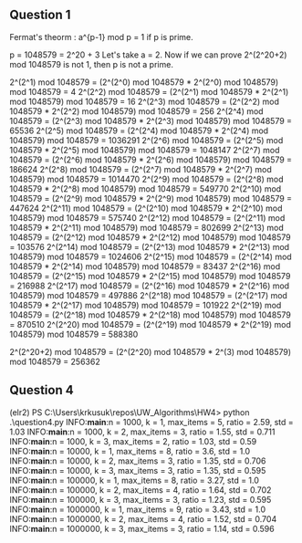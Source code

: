 
## Question 1

Fermat's theorm : a^{p-1} mod p = 1 if p is prime.

p = 1048579 = 2^20 + 3
Let's take a = 2. Now if we can prove 2^(2^20+2) mod 1048579 is not 1, then p is not a prime.

2^(2^1) mod 1048579 = (2^(2^0) mod 1048579 * 2^(2^0) mod 1048579) mod 1048579 = 4
2^(2^2) mod 1048579 = (2^(2^1) mod 1048579 * 2^(2^1) mod 1048579) mod 1048579 = 16
2^(2^3) mod 1048579 = (2^(2^2) mod 1048579 * 2^(2^2) mod 1048579) mod 1048579 = 256
2^(2^4) mod 1048579 = (2^(2^3) mod 1048579 * 2^(2^3) mod 1048579) mod 1048579 = 65536
2^(2^5) mod 1048579 = (2^(2^4) mod 1048579 * 2^(2^4) mod 1048579) mod 1048579 = 1036291
2^(2^6) mod 1048579 = (2^(2^5) mod 1048579 * 2^(2^5) mod 1048579) mod 1048579 = 1048147
2^(2^7) mod 1048579 = (2^(2^6) mod 1048579 * 2^(2^6) mod 1048579) mod 1048579 = 186624
2^(2^8) mod 1048579 = (2^(2^7) mod 1048579 * 2^(2^7) mod 1048579) mod 1048579 = 1014470
2^(2^9) mod 1048579 = (2^(2^8) mod 1048579 * 2^(2^8) mod 1048579) mod 1048579 = 549770
2^(2^10) mod 1048579 = (2^(2^9) mod 1048579 * 2^(2^9) mod 1048579) mod 1048579 = 447624
2^(2^11) mod 1048579 = (2^(2^10) mod 1048579 * 2^(2^10) mod 1048579) mod 1048579 = 575740
2^(2^12) mod 1048579 = (2^(2^11) mod 1048579 * 2^(2^11) mod 1048579) mod 1048579 = 802699
2^(2^13) mod 1048579 = (2^(2^12) mod 1048579 * 2^(2^12) mod 1048579) mod 1048579 = 103576
2^(2^14) mod 1048579 = (2^(2^13) mod 1048579 * 2^(2^13) mod 1048579) mod 1048579 = 1024606
2^(2^15) mod 1048579 = (2^(2^14) mod 1048579 * 2^(2^14) mod 1048579) mod 1048579 = 83437
2^(2^16) mod 1048579 = (2^(2^15) mod 1048579 * 2^(2^15) mod 1048579) mod 1048579 = 216988
2^(2^17) mod 1048579 = (2^(2^16) mod 1048579 * 2^(2^16) mod 1048579) mod 1048579 = 497886
2^(2^18) mod 1048579 = (2^(2^17) mod 1048579 * 2^(2^17) mod 1048579) mod 1048579 = 101922
2^(2^19) mod 1048579 = (2^(2^18) mod 1048579 * 2^(2^18) mod 1048579) mod 1048579 = 870510
2^(2^20) mod 1048579 = (2^(2^19) mod 1048579 * 2^(2^19) mod 1048579) mod 1048579 = 588380

2^(2^20+2) mod 1048579 = (2^(2^20) mod 1048579 * 2^(3) mod 1048579) mod 1048579 = 256362


## Question 4
(elr2) PS C:\Users\krkusuk\repos\UW_Algorithms\HW4> python .\question4.py
INFO:__main__:n = 1000, k = 1, max_items = 5, ratio = 2.59, std = 1.03
INFO:__main__:n = 1000, k = 2, max_items = 3, ratio = 1.55, std = 0.711
INFO:__main__:n = 1000, k = 3, max_items = 2, ratio = 1.03, std = 0.59
INFO:__main__:n = 10000, k = 1, max_items = 8, ratio = 3.6, std = 1.0
INFO:__main__:n = 10000, k = 2, max_items = 3, ratio = 1.35, std = 0.706
INFO:__main__:n = 10000, k = 3, max_items = 3, ratio = 1.35, std = 0.595
INFO:__main__:n = 100000, k = 1, max_items = 8, ratio = 3.27, std = 1.0
INFO:__main__:n = 100000, k = 2, max_items = 4, ratio = 1.64, std = 0.702
INFO:__main__:n = 100000, k = 3, max_items = 3, ratio = 1.23, std = 0.595
INFO:__main__:n = 1000000, k = 1, max_items = 9, ratio = 3.43, std = 1.0
INFO:__main__:n = 1000000, k = 2, max_items = 4, ratio = 1.52, std = 0.704
INFO:__main__:n = 1000000, k = 3, max_items = 3, ratio = 1.14, std = 0.596